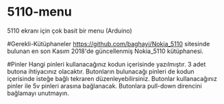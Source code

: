 # 5110-menu
5110 ekranı için çok basit bir menu (Arduino)

#Gerekli-Kütüphaneler 
https://github.com/baghayi/Nokia_5110 sitesinde bulunan en son Kasım 2018'de güncellenmiş Nokia_5110 kütüphanesi.

#Pinler
Hangi pinleri kullanacağınız kodun içerisinde yazılmıştır.
3 adet butona ihtiyacınız olacaktır. 
Butonların bulunacağı pinleri de kodun içerisinde isteğe bağlı tekraren düzenleyebilirsiniz.
Butonlar kullanacağınız pinler ile 5v pinleri arasına bağlanacak. Butonlara pull-down direncini bağlamayı unutmayın.
